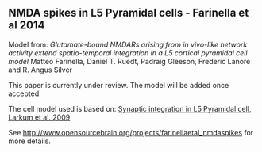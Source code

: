NMDA spikes in L5 Pyramidal cells - Farinella et al 2014 
--------------------------------------------------------

Model from: *Glutamate-bound NMDARs arising from in vivo-like network activity extend spatio-temporal integration in a L5 cortical pyramidal cell model*
Matteo Farinella, Daniel T. Ruedt, Padraig Gleeson, Frederic Lanore and R. Angus Silver

This paper is currently under review. The model will be added once accepted.

The cell model used is based on: [Synaptic integration in L5 Pyramidal cell, Larkum et al. 2009](http://www.opensourcebrain.org/projects/larkumetal2009)

See http://www.opensourcebrain.org/projects/farinellaetal_nmdaspikes for more details.
